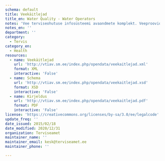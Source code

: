 ```yaml
---
schema: default
title: Veekäitlejad
title_en: Water Quality - Water Operators
notes: 'Vee terviseohutuse infosüsteemi avaandmete komplekt. Veeproovide puhul esitatakse ainult avalikustamisele kuuluvad veeproovid. Veevärkide puhul esitatakse ainult järelevalve aluste veevärkide veeproovid. Veeallikate puhul esitatakse ainult kasutuses olevate veeallikate veeproovid. Info veekäitlejate, nende poolt käideldavate veevärkide ning neist võetud proovide kohta. Veebileht: <a href="http://vtiav.sm.ee/?active_tab_id=A">http://vtiav.sm.ee/?active_tab_id=A</a>.'
notes_en: ''
department: ''
category:
  - Tervis
category_en:
  - Health
resources:
  - name: Veekäitlejad
    url: 'http://vtiav.sm.ee/index.php/opendata/veekaitlejad.xml'
    format: XML
    interactive: 'False'
  - name: Schema
    url: 'http://vtiav.sm.ee/index.php/opendata/veekaitlejad.xsd'
    format: XSD
    interactive: 'False'
  - name: Kirjeldus
    url: 'http://vtiav.sm.ee/index.php/opendata/veekaitlejad.pdf'
    format: PDF
    interactive: 'False'
license: 'https://creativecommons.org/licenses/by-sa/3.0/ee/legalcode'
update_freq: ''
date_issued: 2015/02/18
date_modified: 2020/12/31
organization: Terviseamet
maintainer_name: ''
maintainer_email: kesk@terviseamet.ee
maintainer_phone: ''

---
```

